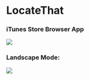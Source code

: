 # LocateThat
### iTunes Store Browser App

![](https://media.giphy.com/media/xT9Igx5TPf9hk6TZ8Q/giphy.gif)

### Landscape Mode:
![](https://media.giphy.com/media/3ov9jWFvl6S5yyleuc/giphy.gif)
